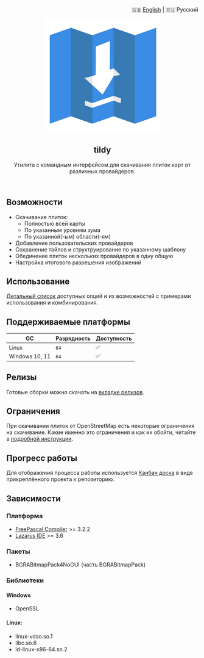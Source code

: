<div align="right">
  🇬🇧 <a href="./README.md">English</a>
  |
  🇷🇺 Русский
</div>
<p align="center">
  <img src="./docs/media/logo.svg" width="300">
</p>
<h2 align="center">tildy</h2>
<p align="center">
  Утилита с командным интерфейсом для скачивания плиток карт от различных провайдеров.
</p>
<br>

## Возможности

- Скачивание плиток:
	- Полностью всей карты
	- По указанным уровням зума
	- По указанной(-ым) области(-ям)
- Добавление пользовательских провайдеров
- Сохранение тайлов и структруирование по указанному шаблону
- Обединение плиток нескольких провайдеров в одну общую
- Настройка итогового разрешения изображений

## Использование

[Детальный список](./docs/USAGE_RU.md) доступных опций и их возможностей с примерами использования и комбинирования.

## Поддерживаемые платформы

| ОС | Разрядность                | Доступность                                                                  |
| ------------ | ----------------------- | ------------------------------------------------------------------------------- |
| Linux            | `64`               | ✅                                              |
| Windows 10, 11           | `64`             | ✅                                                    |


## Релизы

Готовые сборки можно скачать на [вкладке релизов](https://github.com/kfilippenok/tildy/releases).

## Ограничения

При скачивании плиток от OpenStreetMap есть некоторые ограничения на скачивание. Какие именно это ограничения и как их обойти, читайте в [подробной инструкции](./docs/RESTRICTIONS_RU.md).

## Прогресс работы

Для отображения процесса работы используется [Канбан доска](https://github.com/users/kfilippenok/projects/1) в виде прикреплённого проекта к репозиторию.
 
## Зависимости

### Платформа
- [FreePascal Compiler](https://www.freepascal.org/) >= 3.2.2 
- [Lazarus IDE](https://www.lazarus-ide.org/) >= 3.6

### Пакеты

- BGRABitmapPack4NoGUI (часть BGRABitmapPack)
 
### Библиотеки
 
 #### Windows
 
 - OpenSSL
 
 #### Linux:
 
 - linux-vdso.so.1
 - libc.so.6
 - ld-linux-x86-64.so.2